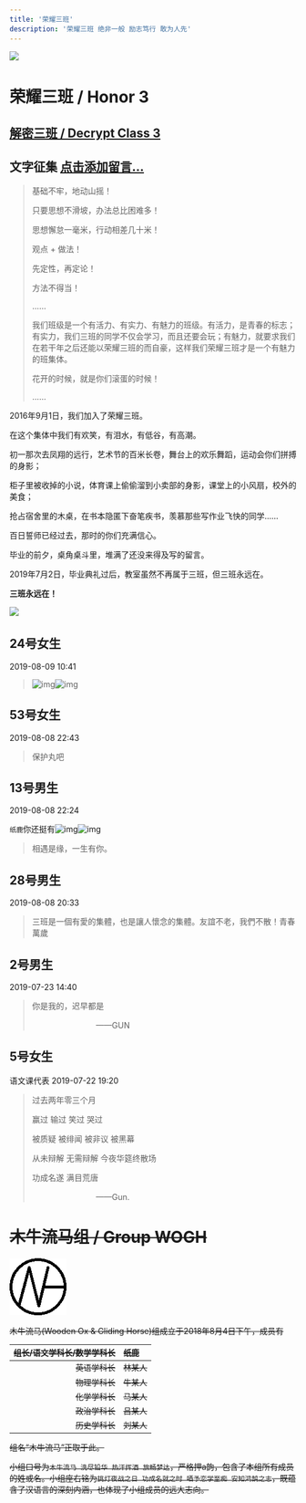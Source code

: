 ```yaml
---
title: '荣耀三班'
description: '荣耀三班 绝非一般 励志笃行 敢为人先'
---
```


![](http://p.qlogo.cn/gh/498288390/498288390/0/)

# 荣耀三班 / Honor 3

## [解密三班 / Decrypt Class 3](decrypt3)

## 文字征集 [点击添加留言...](http://wpa.qq.com/msgrd?v=3&uin=2399052066&site=qq&menu=yes)

> 基础不牢，地动山摇！
>
> 只要思想不滑坡，办法总比困难多！
>
> 思想懈怠一毫米，行动相差几十米！
>
> 观点 + 做法！
>
> 先定性，再定论！
>
> 方法不得当！
>
> ……
>
> 我们班级是一个有活力、有实力、有魅力的班级。有活力，是青春的标志；有实力，我们三班的同学不仅会学习，而且还要会玩；有魅力，就要求我们在若干年之后还能以荣耀三班的而自豪，这样我们荣耀三班才是一个有魅力的班集体。
>
> 花开的时候，就是你们滚蛋的时候！
>
> ……

2016年9月1日，我们加入了荣耀三班。

在这个集体中我们有欢笑，有泪水，有低谷，有高潮。

初一那次去凤翔的远行，艺术节的百米长卷，舞台上的欢乐舞蹈，运动会你们拼搏的身影；

柜子里被收掉的小说，体育课上偷偷溜到小卖部的身影，课堂上的小风扇，校外的美食；

抢占宿舍里的木桌，在书本隐匿下奋笔疾书，羡慕那些写作业飞快的同学……

百日誓师已经过去，那时的你们充满信心。

毕业的前夕，桌角桌斗里，堆满了还没来得及写的留言。

2019年7月2日，毕业典礼过后，教室虽然不再属于三班，但三班永远在。

**三班永远在！**

![](http://p.qlogo.cn/gh/384065977/384065977/0/)

## 24号女生

2019-08-09 10:41

> ![img](http://qzonestyle.gtimg.cn/qzone/em/e248.png)![img](http://qzonestyle.gtimg.cn/qzone/em/e248.png)



## 53号女生

2019-08-08 22:43

> 保护丸吧



## 13号男生

2019-08-08 22:24

`纸鹿`你还挺有![img](http://qzonestyle.gtimg.cn/qzone/em/e400623.gif)![img](http://qzonestyle.gtimg.cn/qzone/em/e291.png)

> 相遇是缘，一生有你。



## 28号男生 

2019-08-08 20:33

> 三班是一個有愛的集體，也是讓人懷念的集體。友誼不老，我們不散！青春萬歲



## 2号男生

2019-07-23 14:40

> 你是我的，迟早都是
>
> 　　　　　　　　——GUN



## 5号女生

语文课代表 2019-07-22 19:20

> 过去两年零三个月
>
> 赢过 输过 笑过 哭过
>
> 被质疑 被绯闻 被非议 被黑幕
>
> 从未辩解 无需辩解 今夜华筵终散场
>
> 功成名遂 满目荒唐
>
> 　　　　　　　　——Gun.



# ~~木牛流马组 / Group WOGH~~

![](img/wogh.png)

~~木牛流马(Wooden Ox & Gliding Horse)组成立于2018年8月4日下午，成员有~~

| ~~组长/语文学科长/数学学科长~~ | ~~纸鹿~~ |
| ---------: | :-- |
| ~~英语学科长~~             | ~~林某人~~ |
| ~~物理学科长~~             | ~~牛某人~~ |
| ~~化学学科长~~             | ~~马某人~~ |
| ~~政治学科长~~             | ~~吕某人~~ |
| ~~历史学科长~~             | ~~刘某人~~ |

~~组名“木牛流马”正取于此。~~

~~小组口号为`木牛流马 洗尽铅华 热汗挥洒 旅畅梦达`，严格押a韵，包含了本组所有成员的姓或名。小组座右铭为`挑灯夜战之日 功成名就之时 哂予恋学至痴 安知鸿鹄之志`，既蕴含了汉语言的深刻内涵，也体现了小组成员的远大志向。~~

<!--[Zhilu.fun](https://github.com/L33Z22L11/Zhilu.fun) **is maintained by** [L33Z22L11](https://github.com/L33Z22L11)**.** This page was generated by [GitHub Pages](https://pages.github.com/). **\x49 \x6c\x6f\x76\x65 `131ca1c`.** [cayman](https://github.com/pages-themes/cayman) **is maintained by** [pages-themes](https://github.com/pages-themes)**.** I promise no one can find this. -->

